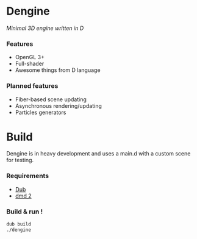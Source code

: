 # Dengine
*Minimal 3D engine written in D*


### Features

- OpenGL 3+
- Full-shader
- Awesome things from D language

### Planned features

- Fiber-based scene updating
- Asynchronous rendering/updating
- Particles generators


# Build

Dengine is in heavy development and uses a main.d with a custom scene for testing.

### Requirements

- [Dub](https://github.com/D-Programming-Language/dub)
- [dmd 2](http://dlang.org/download.html)

### Build & run !

```bash
dub build
./dengine
```